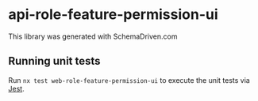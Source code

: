 
# api-role-feature-permission-ui

This library was generated with SchemaDriven.com

## Running unit tests

Run `nx test web-role-feature-permission-ui` to execute the unit tests via [Jest](https://jestjs.io).

